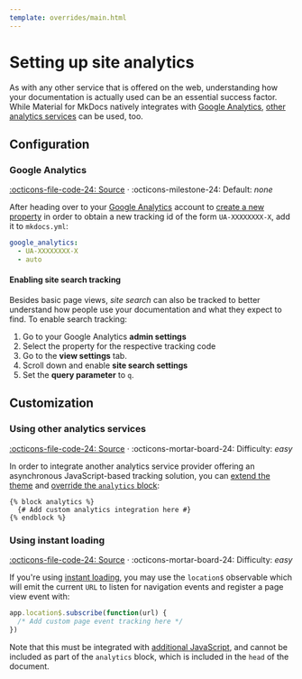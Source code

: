 ```yaml
---
template: overrides/main.html
---
```


# Setting up site analytics

As with any other service that is offered on the web, understanding how your
documentation is actually used can be an essential success factor. While
Material for MkDocs natively integrates with [Google Analytics][1], [other
analytics services][2] can be used, too.

  [1]: https://developers.google.com/analytics
  [2]: #using-other-analytics-services

## Configuration

### Google Analytics

[:octicons-file-code-24: Source][3] · :octicons-milestone-24: Default: _none_

After heading over to your [Google Analytics][1] account to [create a new
property][4] in order to obtain a new tracking id of the form `UA-XXXXXXXX-X`,
add it to `mkdocs.yml`:

``` yaml
google_analytics:
  - UA-XXXXXXXX-X
  - auto
```

  [3]: https://github.com/squidfunk/mkdocs-material/blob/master/src/partials/integrations/analytics.html
  [4]: https://support.google.com/analytics/answer/1042508

#### Enabling site search tracking

Besides basic page views, _site search_ can also be tracked to better understand
how people use your documentation and what they expect to find. To enable
search tracking:

1. Go to your Google Analytics __admin settings__
2. Select the property for the respective tracking code
3. Go to the __view settings__ tab.
4. Scroll down and enable __site search settings__
5. Set the __query parameter__ to `q`.

## Customization

### Using other analytics services

[:octicons-file-code-24: Source][2] · 
:octicons-mortar-board-24: Difficulty: _easy_

In order to integrate another analytics service provider offering an
asynchronous JavaScript-based tracking solution, you can [extend the theme][5]
and [override the `analytics` block][6]:

``` jinja
{% block analytics %}
  {# Add custom analytics integration here #}
{% endblock %}
```

  [5]: ../customization.md#extending-the-theme
  [6]: ../customization.md#overriding-blocks

### Using instant loading

[:octicons-file-code-24: Source][2] · 
:octicons-mortar-board-24: Difficulty: _easy_

If you're using [instant loading][7], you may use the `location$` observable
which will emit the current `URL` to listen for navigation events and register
a page view event with:

``` js
app.location$.subscribe(function(url) {
  /* Add custom page event tracking here */
})
```

Note that this must be integrated with [additional JavaScript][8], and cannot be
included as part of the `analytics` block, which is included in the `head` of
the document.

  [7]: setting-up-navigation.md#instant-loading
  [8]: ../customization.md#additional-javascript

